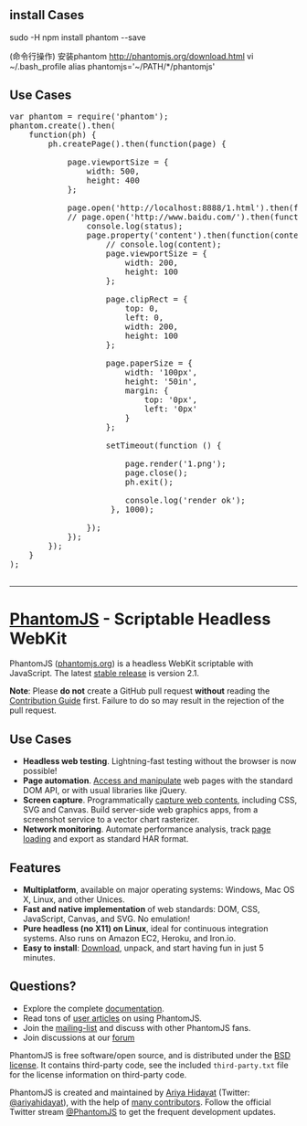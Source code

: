 #
## install Cases
sudo  -H npm install phantom --save

(命令行操作) 安装phantom http://phantomjs.org/download.html
vi ~/.bash_profile
alias phantomjs='~/PATH/*/phantomjs'

## Use Cases
<pre>
var phantom = require('phantom');
phantom.create().then(
	function(ph) {
	  	ph.createPage().then(function(page) {
	  		
	  		page.viewportSize = {
			  	width: 500,
			  	height: 400
			};

			page.open('http://localhost:8888/1.html').then(function(status) {
			// page.open('http://www.baidu.com/').then(function(status) {
				console.log(status);
				page.property('content').then(function(content) {
					// console.log(content);
		        	page.viewportSize = {
					  	width: 200,
					  	height: 100
					};
				  		
				  	page.clipRect = {
						top: 0,
						left: 0,
						width: 200,
						height: 100
					};

					page.paperSize = {
					  	width: '100px',
					  	height: '50in',
					  	margin: {
					    	top: '0px',
					    	left: '0px'
					  	}
					};
		   
					setTimeout(function () {
				       
				        page.render('1.png');
			        	page.close();
			        	ph.exit();

				        console.log('render ok');
				     }, 1000);
		        	
		      	});
		    });
		});
	}
);

</pre>


--------------------------------------------------------------------------------------

# [PhantomJS](http://phantomjs.org) - Scriptable Headless WebKit

PhantomJS ([phantomjs.org](http://phantomjs.org)) is a headless WebKit scriptable with JavaScript.  The latest [stable release](http://phantomjs.org/release-2.1.html) is version 2.1.

**Note**: Please **do not** create a GitHub pull request **without** reading the [Contribution Guide](https://github.com/ariya/phantomjs/blob/master/CONTRIBUTING.md) first. Failure to do so may result in the rejection of the pull request.

## Use Cases

- **Headless web testing**. Lightning-fast testing without the browser is now possible!
- **Page automation**. [Access and manipulate](http://phantomjs.org/page-automation.html) web pages with the standard DOM API, or with usual libraries like jQuery.
- **Screen capture**. Programmatically [capture web contents](http://phantomjs.org/screen-capture.html), including CSS, SVG and Canvas. Build server-side web graphics apps, from a screenshot service to a vector chart rasterizer.
- **Network monitoring**. Automate performance analysis, track [page loading](http://phantomjs.org/network-monitoring.html) and export as standard HAR format.

## Features

- **Multiplatform**, available on major operating systems: Windows, Mac OS X, Linux, and other Unices.
- **Fast and native implementation** of web standards: DOM, CSS, JavaScript, Canvas, and SVG. No emulation!
- **Pure headless (no X11) on Linux**, ideal for continuous integration systems. Also runs on Amazon EC2, Heroku, and Iron.io.
- **Easy to install**: [Download](http://phantomjs.org/download.html), unpack, and start having fun in just 5 minutes.

## Questions?

- Explore the complete [documentation](http://phantomjs.org/documentation/).
- Read tons of [user articles](http://phantomjs.org/buzz.html) on using PhantomJS.
- Join the [mailing-list](http://groups.google.com/group/phantomjs) and discuss with other PhantomJS fans.
- Join discussions at our [forum](http://discuss.phantomjs.org)

PhantomJS is free software/open source, and is distributed under the [BSD license](http://opensource.org/licenses/BSD-3-Clause). It contains third-party code, see the included `third-party.txt` file for the license information on third-party code.

PhantomJS is created and maintained by [Ariya Hidayat](http://ariya.ofilabs.com/about) (Twitter: [@ariyahidayat](http://twitter.com/ariyahidayat)), with the help of [many contributors](https://github.com/ariya/phantomjs/contributors). Follow the official Twitter stream [@PhantomJS](http://twitter.com/PhantomJS) to get the frequent development updates.
